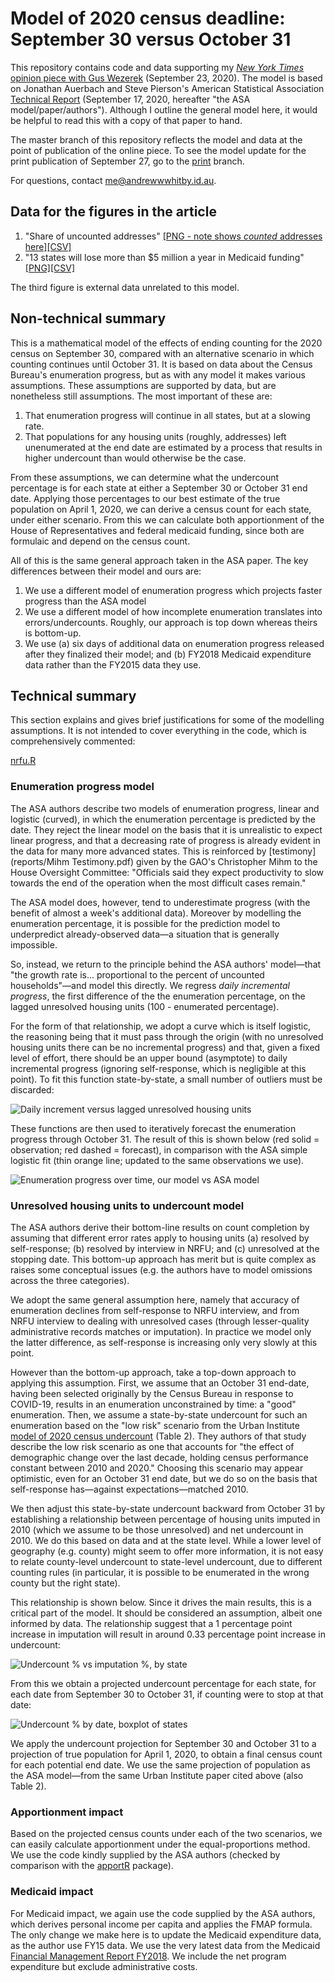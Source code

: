 # Model of 2020 census deadline: September 30 versus October 31

This repository contains code and data supporting my [_New York Times_ opinion piece with Gus Wezerek](https://www.nytimes.com/interactive/2020/09/23/opinion/trump-census-2020.html) (September 23, 2020). The model is based on Jonathan Auerbach and Steve Pierson's American Statistical Association [Technical Report](https://www.amstat.org/asa/files/pdfs/POL-2020%20Census%20Deadline%20Extension.pdf) (September 17, 2020, hereafter "the ASA model/paper/authors"). Although I outline the general model here, it would be helpful to read this with a copy of that paper to hand.

The master branch of this repository reflects the model and data at the point of publication of the online piece. To see the model update for the print publication of September 27, go to the [print](https://github.com/econandrew/census2020_progress/tree/print) branch.

For questions, contact me@andrewwwhitby.id.au.

## Data for the figures in the article

1. "Share of uncounted addresses" [[PNG - note shows _counted_ addresses here]](outputs/plt_progress_proj_final.png)[[CSV]](outputs/plt_progress_proj_final.csv)
2. "13 states will lose more than $5 million a year in Medicaid funding" [[PNG]](outputs/plt_medicaid_impact.png)[[CSV]](outputs/plt_medicaid_impact.csv)

The third figure is external data unrelated to this model.

## Non-technical summary

This is a mathematical model of the effects of ending counting for the 2020 census on September 30, compared with an alternative scenario in which counting continues until October 31. It is based on data about the Census Bureau's enumeration progress, but as with any model it makes various assumptions. These assumptions are supported by data, but are nonetheless still assumptions. The most important of these are:

1. That enumeration progress will continue in all states, but at a slowing rate.
2. That populations for any housing units (roughly, addresses) left unenumerated at the end date are estimated by a process that results in higher undercount than would otherwise be the case.

From these assumptions, we can determine what the undercount percentage is for each state at either a September 30 or October 31 end date. Applying those percentages to our best estimate of the true population on April 1, 2020, we can derive a census count for each state, under either scenario. From this we can calculate both apportionment of the House of Representatives and federal medicaid funding, since both are formulaic and depend on the census count.

All of this is the same general approach taken in the ASA paper. The key differences between their model and ours are:

1. We use a different model of enumeration progress which projects faster progress than the ASA model
2. We use a different model of how incomplete enumeration translates into errors/undercounts. Roughly, our approach is top down whereas theirs is bottom-up.
3. We use (a) six days of additional data on enumeration progress released after they finalized their model; and (b) FY2018 Medicaid expenditure data rather than the FY2015 data they use.

## Technical summary

This section explains and gives brief justifications for some of the modelling assumptions. It is not intended to cover everything in the code, which is comprehensively commented:

[nrfu.R](nrfu.R)

### Enumeration progress model

The ASA authors describe two models of enumeration progress, linear and logistic (curved), in which the enumeration percentage is predicted by the date. They reject the linear model on the basis that it is unrealistic to expect linear progress, and that a decreasing rate of progress is already evident in the data for many more advanced states. This is reinforced by [testimony](reports/Mihm Testimony.pdf) given by the GAO's Christopher Mihm to the House Oversight Committee: "Officials said they expect productivity to slow towards the end of the operation when the most difficult cases remain."

The ASA model does, however, tend to underestimate progress (with the benefit of almost a week's additional data). Moreover by modelling the enumeration percentage, it is possible for the prediction model to underpredict already-observed data—a situation that is generally impossible.

So, instead, we return to the principle behind the ASA authors' model—that "the growth rate is... proportional to the percent of uncounted households"—and model this directly. We regress _daily incremental progress_, the first difference of the the enumeration percentage, on the lagged unresolved housing units (100 - enumerated percentage).

For the form of that relationship, we adopt a curve which is itself logistic, the reasoning being that it must pass through the origin (with no unresolved housing units there can be no incremental progress) and that, given a fixed level of effort, there should be an upper bound (asymptote) to daily incremental progress (ignoring self-response, which is negligible at this point). To fit this function state-by-state, a small number of outliers must be discarded:

![Daily increment versus lagged unresolved housing units](/outputs/plt_increments_v_unresolved.png)

These functions are then used to iteratively forecast the enumeration progress through October 31. The result of this is shown below (red solid = observation; red dashed = forecast), in comparison with the ASA simple logistic fit (thin orange line; updated to the same observations we use).

![Enumeration progress over time, our model vs ASA model](/outputs/plt_progress_proj_final_vs_ASA.png)

### Unresolved housing units to undercount model

The ASA authors derive their bottom-line results on count completion by assuming that different error rates apply to housing units (a) resolved by self-response; (b) resolved by interview in NRFU; and (c) unresolved at the stopping date. This bottom-up approach has merit but is quite complex as raises some conceptual issues (e.g. the authors have to model omissions across the three categories).

We adopt the same general assumption here, namely that accuracy of enumeration declines from self-response to NRFU interview, and from NRFU interview to dealing with unresolved cases (through lesser-quality administrative records matches or imputation). In practice we model only the latter difference, as self-response is increasing only very slowly at this point.

However than the bottom-up approach, take a top-down approach to applying this assumption. First, we assume that an October 31 end-date, having been selected originally by the Census Bureau in response to COVID-19, results in an enumeration unconstrained by time: a "good" enumeration. Then, we assume a state-by-state undercount for such an enumeration based on the "low risk" scenario from the Urban Institute [model of 2020 census undercount](https://www.urban.org/sites/default/files/publication/100324/assessing_miscounts_in_the_2020_census_1.pdf) (Table 2). They authors of that study describe the low risk scenario as one that accounts for "the effect of demographic change over the last decade, holding census performance constant between 2010 and 2020." Choosing this scenario may appear optimistic, even for an October 31 end date, but we do so on the basis that self-response has—against expectations—matched 2010.

We then adjust this state-by-state undercount backward from October 31 by establishing a relationship between percentage of housing units imputed in 2010 (which we assume to be those unresolved) and net undercount in 2010. We do this based on data and at the state level. While a lower level of geography (e.g. county) might seem to offer more information, it is not easy to relate county-level undercount to state-level undercount, due to different counting rules (in particular, it is possible to be enumerated in the wrong county but the right state).

This relationship is shown below. Since it drives the main results, this is a critical part of the model. It should be considered an assumption, albeit one informed by data. The relationship suggest that a 1 percentage point increase in imputation will result in around 0.33 percentage point increase in undercount:

![Undercount % vs imputation %, by state](/outputs/plt_undercount_model.png)

From this we obtain a projected undercount percentage for each state, for each date from September 30 to October 31, if counting were to stop at that date:

![Undercount % by date, boxplot of states](/outputs/plt_undercount_by_month.png)

We apply the undercount projection for September 30 and October 31 to a projection of true population for April 1, 2020, to obtain a final census count for each potential end date. We use the same projection of population as the ASA model—from the same Urban Institute paper cited above (also Table 2).

### Apportionment impact

Based on the projected census counts under each of the two scenarios, we can easily calculate apportionment under the equal-proportions method. We use the code kindly supplied by the ASA authors (checked by comparison with the [apportR](https://github.com/jalapic/apportR) package).

### Medicaid impact

For Medicaid impact, we again use the code supplied by the ASA authors, which derives personal income per capita and applies the FMAP formula. The only change we make here is to update the Medicaid expenditure data, as the author use FY15 data. We use the very latest data from the Medicaid [Financial Management Report FY2018](!https://www.medicaid.gov/medicaid/financial-management/state-expenditure-reporting-for-medicaid-chip/expenditure-reports-mbescbes/index.html
). We include the net program expenditure but exclude administrative costs.
